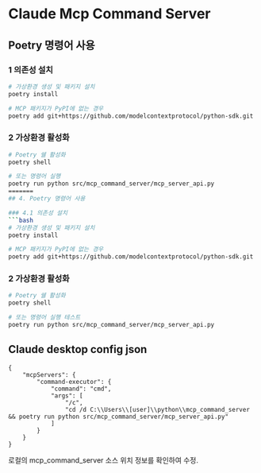 # Claude Mcp Command Server

## Poetry 명령어 사용

### 1 의존성 설치
```bash
# 가상환경 생성 및 패키지 설치
poetry install

# MCP 패키지가 PyPI에 없는 경우
poetry add git+https://github.com/modelcontextprotocol/python-sdk.git
```

### 2 가상환경 활성화
```bash
# Poetry 쉘 활성화
poetry shell

# 또는 명령어 실행
poetry run python src/mcp_command_server/mcp_server_api.py
=======
## 4. Poetry 명령어 사용

### 4.1 의존성 설치
```bash
# 가상환경 생성 및 패키지 설치
poetry install

# MCP 패키지가 PyPI에 없는 경우
poetry add git+https://github.com/modelcontextprotocol/python-sdk.git
```

### 2 가상환경 활성화
```bash
# Poetry 쉘 활성화
poetry shell

# 또는 명령어 실행 테스트
poetry run python src/mcp_command_server/mcp_server_api.py
```


## Claude desktop config json
```
{
    "mcpServers": {
		"command-executor": {
            "command": "cmd",
            "args": [
                "/c",
                "cd /d C:\\Users\\[user]\\python\\mcp_command_server && poetry run python src/mcp_command_server/mcp_server_api.py"
            ]
        }
    }
}
```
로컬의 mcp_command_server 소스 위치 정보를 확인하여 수정.